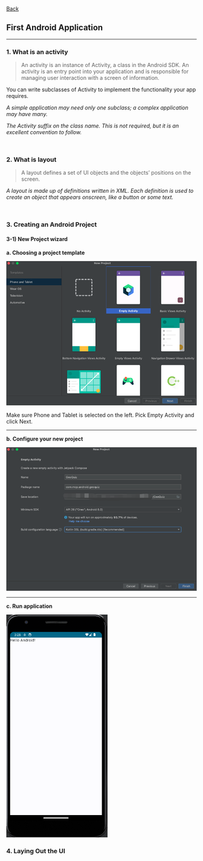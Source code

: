 [Back](README.md)

## First Android Application

<hr>


### 1. What is an activity

> An activity is an instance of Activity, a class in the Android SDK. An activity is an entry point into your application and is responsible for managing user interaction with a screen of information.

You can write subclasses of Activity to implement the functionality your app requires. 


_A simple application may need only one subclass; a complex application may have many._

_The Activity suffix on the class name. This is not required, but it is an excellent convention to follow._

&nbsp;

### 2. What is layout

> A layout defines a set of UI objects and the objects’ positions on the screen.


_A layout is made up of definitions written in XML. Each definition is used to create an object that appears onscreen, like a button or some text._

&nbsp;

### 3. Creating an Android Project

#### 3-1) New Project wizard

**a. Choosing a project template**

![choose template](https://github.com/Elliot518/mcp-oss-tech/blob/main/mobile/android/PickProjectTemplate1.png?raw=true)

Make sure Phone and Tablet is selected on the left. 
Pick Empty Activity and click Next.
<hr>

**b. Configure your new project**

![configure new project](https://github.com/Elliot518/mcp-oss-tech/blob/main/mobile/android/ConfigureYourProject.png?raw=true)
<hr>




**c. Run application**

![Hello Android](https://github.com/Elliot518/mcp-oss-tech/blob/main/mobile/android/HelloAndroidApp.png?raw=true)
&nbsp;

### 4. Laying Out the UI





